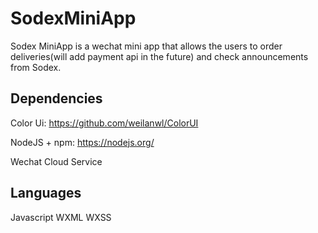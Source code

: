 # SodexMiniApp

Sodex MiniApp is a wechat mini app that allows the users to order deliveries(will add payment api in the future) and check announcements from Sodex.

## Dependencies
Color Ui: https://github.com/weilanwl/ColorUI

NodeJS + npm: https://nodejs.org/ 

Wechat Cloud Service

## Languages
Javascript
WXML
WXSS

